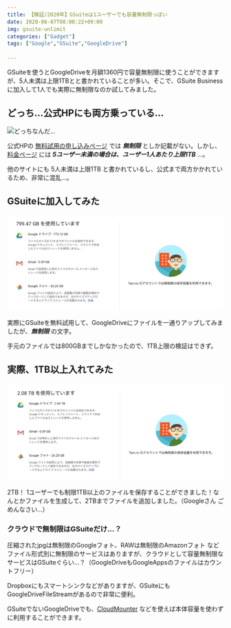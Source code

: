 ```yaml
---
title: 【検証/2020年】GSuiteは1ユーザーでも容量無制限っぽい
date: 2020-06-07T08:00:22+09:00
img: gsuite-unlimit
categories: ["Gadget"]
tags: ["Google","GSuite","GoogleDrive"]

---
```

GSuiteを使うとGoogleDriveを月額1360円で容量無制限に使うことができますが、5人未満は上限1TBとと書かれていることが多い。そこで、GSuite Businessに加入して1人でも実際に無制限なのか試してみました。

## どっち...公式HPにも両方乗っている...

![どっちなんだ...](file:///Users/2001y/Library/Mobile%20Documents/iCloud~com~serpensoft~iwriterpro/Documents/2001Y.me/images/gsuite-unlimit-2.jpg?lastModify=1591612965)

公式HPの [無料試用の申し込みページ](https://gsuite.google.com/landing/partners/referral/trial.html) では ***無制限*** としか記載がない。しかし、[料金ページ](https://gsuite.google.com/pricing.html) には ***5ユーザー未満の場合は、ユーザー1人あたり上限1TB*** ...。

他のサイトにも 5人未満は上限1TB と書かれているし、公式まで両方かかれているため、非常に混乱...。

## GSuiteに加入してみた

![無制限と書かれている...](../../../images/gsuite-unlimit-before.jpg)

実際にGSuiteを無料試用して、GoogleDriveにファイルを一通りアップしてみましたが、***無制限*** の文字。

手元のファイルでは800GBまでしかなかったので、1TB上限の検証はできず。

## 実際、1TB以上入れてみた

![2TB越え！！！！](../../../images/gsuite-unlimit-after.jpg)

2TB！ 1ユーザーでも制限1TB以上のファイルを保存することができました！なんとかファイルを生成して、2TBまでファイルを追加しました。（Googleさん ごめんなさい...）

### クラウドで無制限はGSuiteだけ...？

圧縮されたjpgは無制限のGoogleフォト、RAWは無制限のAmazonフォト などファイル形式別に無制限のサービスはありますが、クラウドとして容量無制限なサービスはGSuiteぐらい...？（GoogleDriveもGoogleAppsのファイルはカウントフリー）

Dropboxにもスマートシンクなどがありますが、GSuiteにもGoogleDriveFileStreamがあるので非常に便利。

GSuiteでないGoogleDriveでも、[CloudMounter](https://apps.apple.com/jp/app/cloudmounter-cloud-encryption/id1130254674) などを使えば本体容量を使わずに利用することができます。